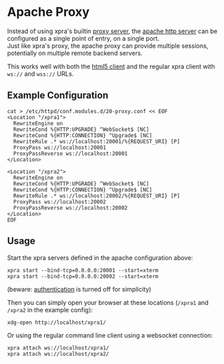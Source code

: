 # Apache Proxy

Instead of using xpra's builtin [proxy server](Proxy-Server.md), the [apache http server](https://httpd.apache.org/) can be configured as a single point of entry, on a single port. \
Just like xpra's proxy, the apache proxy can provide multiple sessions, potentially on multiple remote backend servers.

This works well with both the [html5 client](https://github.com/Xpra-org/xpra-html5) and the regular xpra client with `ws://` and `wss://` URLs.

## Example Configuration
```shell
cat > /etc/httpd/conf.modules.d/20-proxy.conf << EOF
<Location "/xpra1">
  RewriteEngine on
  RewriteCond %{HTTP:UPGRADE} ^WebSocket$ [NC]
  RewriteCond %{HTTP:CONNECTION} ^Upgrade$ [NC]
  RewriteRule .* ws://localhost:20001/%{REQUEST_URI} [P]
  ProxyPass ws://localhost:20001
  ProxyPassReverse ws://localhost:20001
</Location>

<Location "/xpra2">
  RewriteEngine on
  RewriteCond %{HTTP:UPGRADE} ^WebSocket$ [NC]
  RewriteCond %{HTTP:CONNECTION} ^Upgrade$ [NC]
  RewriteRule .* ws://localhost:20002/%{REQUEST_URI} [P]
  ProxyPass ws://localhost:20002
  ProxyPassReverse ws://localhost:20002
</Location>
EOF
```

## Usage
Start the xpra servers defined in the apache configuration above:
```shell
xpra start --bind-tcp=0.0.0.0:20001 --start=xterm
xpra start --bind-tcp=0.0.0.0:20002 --start=xterm
```
(beware: [authentication](https://github.com/Xpra-org/xpra/blob/master/docs/Usage/Authentication.md) is turned off for simplicity)

Then you can simply open your browser at these locations (`/xpra1` and `/xpra2` in the example config):
```shell
xdg-open http://localhost/xpra1/
```

Or using the regular command line client using a websocket connection:
```shell
xpra attach ws://localhost/xpra1/
xpra attach ws://localhost/xpra2/
```
